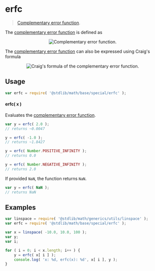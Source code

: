 erfc
===

> [Complementary error function][complementary-error-function].

<!-- <intro> -->
The [complementary error function][complementary-error-function] is defined as

<!-- <equation class="equation" label="eq:complementary_error_function" align="center" raw="\operatorname{erfc}(x) = 1 - \operatorname{erf}(x) = \frac{2}{\sqrt\pi} \int_x^{\infty} e^{-t^2}\, dt" alt="Complementary error function."> -->
<div class="equation" align="center" data-raw-text="\operatorname{erfc}(x) = 1 - \operatorname{erf}(x) = \frac{2}{\sqrt\pi} \int_x^{\infty} e^{-t^2}\, dt" data-equation="eq:complementary_error_function">
    <img src="" alt="Complementary error function.">
    <br>
</div>
<!-- </equation> -->

The [complementary error function][complementary-error-function] can also be expressed using Craig's formula

<!-- <equation class="equation" label="eq:craigs_formula" align="center" raw="\operatorname{erfc}(x) = \frac{2}{\pi} \int_0^{\frac{\pi}{2}} \exp \left( - \frac{x^2}{\sin^2 \theta} \right) d\theta" alt="Craig's formula of the complementary error function."> -->
<div class="equation" align="center" data-raw-text="\operatorname{erfc}(x) = \frac{2}{\pi} \int_0^{\frac{\pi}{2}} \exp \left( - \frac{x^2}{\sin^2 \theta} \right) d\theta" data-equation="eq:craigs_formula">
    <img src="" alt="Craig's formula of the complementary error function.">
    <br>
</div>
<!-- </equation> -->
<!-- </intro> -->

<!-- <usage> -->
## Usage

``` javascript
var erfc = require( '@stdlib/math/base/special/erfc' );
```

#### erfc( x )

Evaluates the [complementary error function][complementary-error-function].

``` javascript
var y = erfc( 2.0 );
// returns ~0.0047

y = erfc( -1.0 );
// returns ~1.8427

y = erfc( Number.POSITIVE_INFINITY );
// returns 0.0

y = erfc( Number.NEGATIVE_INFINITY );
// returns 2.0
```

If provided `NaN`, the function returns `NaN`.

``` javascript
var y = erfc( NaN );
// returns NaN
```

<!-- </usage> -->

<!-- <examples> -->
## Examples

``` javascript
var linspace = require( '@stdlib/math/generics/utils/linspace' );
var erfc = require( '@stdlib/math/base/special/erfc' );

var x = linspace( -10.0, 10.0, 100 );
var y;
var i;

for ( i = 0; i < x.length; i++ ) {
    y = erfc( x[ i ] );
    console.log( 'x: %d, erfc(x): %d', x[ i ], y );
}
```

<!-- </examples> -->

<!-- <links> -->
[complementary-error-function]: https://en.wikipedia.org/wiki/Error_function
[ieee754]: https://en.wikipedia.org/wiki/IEEE_754-1985
<!-- </links> -->
